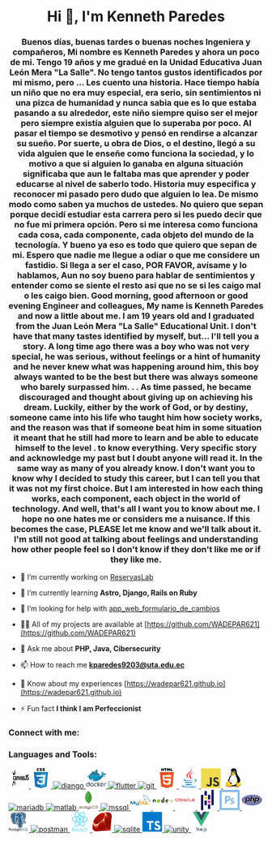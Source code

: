 <h1 align="center">Hi 👋, I'm Kenneth Paredes</h1>
<h3 align="center">Buenos días, buenas tardes o buenas noches Ingeniera y compañeros, Mi nombre es Kenneth Paredes y ahora un poco de mi. Tengo 19 años y me gradué en la Unidad Educativa Juan León Mera "La Salle". No tengo tantos gustos identificados por mi mismo, pero … Les cuento una historia. Hace tiempo había un niño que no era muy especial, era serio, sin sentimientos ni una pizca de humanidad y nunca sabia que es lo que estaba pasando a su alrededor, este niño siempre quiso ser el mejor pero siempre existía alguien que lo superaba por poco. Al pasar el tiempo se desmotivo y pensó en rendirse a alcanzar su sueño. Por suerte, u obra de Dios, o el destino, llegó a su vida alguien que le enseñe como funciona la sociedad, y lo motivo a que si alguien lo ganaba en alguna situación significaba que aun le faltaba mas que aprender y poder educarse al nivel de saberlo todo. Historia muy especifica y reconocer mi pasado pero dudo que alguien lo lea. De mismo modo como saben ya muchos de ustedes. No quiero que sepan porque decidí estudiar esta carrera pero si les puedo decir que no fue mi primera opción. Pero si me interesa como funciona cada cosa, cada componente, cada objeto del mundo de la tecnología. Y bueno ya eso es todo que quiero que sepan de mi. Espero que nadie me llegue a odiar o que me considere un fastidio. Si llega a ser el caso, POR FAVOR, avísame y lo hablamos, Aun no soy bueno para hablar de sentimientos y entender como se siente el resto asi que no se si les caigo mal o les caigo bien. Good morning, good afternoon or good evening Engineer and colleagues, My name is Kenneth Paredes and now a little about me. I am 19 years old and I graduated from the Juan León Mera "La Salle" Educational Unit. I don't have that many tastes identified by myself, but... I'll tell you a story. A long time ago there was a boy who was not very special, he was serious, without feelings or a hint of humanity and he never knew what was happening around him, this boy always wanted to be the best but there was always someone who barely surpassed him. . . As time passed, he became discouraged and thought about giving up on achieving his dream. Luckily, either by the work of God, or by destiny, someone came into his life who taught him how society works, and the reason was that if someone beat him in some situation it meant that he still had more to learn and be able to educate himself to the level . to know everything. Very specific story and acknowledge my past but I doubt anyone will read it. In the same way as many of you already know. I don't want you to know why I decided to study this career, but I can tell you that it was not my first choice. But I am interested in how each thing works, each component, each object in the world of technology. And well, that's all I want you to know about me. I hope no one hates me or considers me a nuisance. If this becomes the case, PLEASE let me know and we'll talk about it. I'm still not good at talking about feelings and understanding how other people feel so I don't know if they don't like me or if they like me.</h3>

- 🔭 I’m currently working on [ReservasLab](https://github.com/criticalRobin/app_web_formularios_de_cambio.git)

- 🌱 I’m currently learning **Astro, Django, Rails on Ruby**

- 🤝 I’m looking for help with [app_web_formulario_de_cambios](https://github.com/criticalRobin/app_web_formularios_de_cambio.git)

- 👨‍💻 All of my projects are available at [https://github.com/WADEPAR621](https://github.com/WADEPAR621)

- 💬 Ask me about **PHP, Java, Cibersecurity**

- 📫 How to reach me **kparedes9203@uta.edu.ec**

- 📄 Know about my experiences [https://wadepar621.github.io](https://wadepar621.github.io)

- ⚡ Fun fact **I think I am Perfeccionist**

<h3 align="left">Connect with me:</h3>
<p align="left">
</p>

<h3 align="left">Languages and Tools:</h3>
<p align="left"> <a href="https://canvasjs.com" target="_blank" rel="noreferrer"> <img src="https://raw.githubusercontent.com/Hardik0307/Hardik0307/master/assets/canvasjs-charts.svg" alt="canvasjs" width="40" height="40"/> </a> <a href="https://www.w3schools.com/css/" target="_blank" rel="noreferrer"> <img src="https://raw.githubusercontent.com/devicons/devicon/master/icons/css3/css3-original-wordmark.svg" alt="css3" width="40" height="40"/> </a> <a href="https://www.djangoproject.com/" target="_blank" rel="noreferrer"> <img src="https://cdn.worldvectorlogo.com/logos/django.svg" alt="django" width="40" height="40"/> </a> <a href="https://www.docker.com/" target="_blank" rel="noreferrer"> <img src="https://raw.githubusercontent.com/devicons/devicon/master/icons/docker/docker-original-wordmark.svg" alt="docker" width="40" height="40"/> </a> <a href="https://flutter.dev" target="_blank" rel="noreferrer"> <img src="https://www.vectorlogo.zone/logos/flutterio/flutterio-icon.svg" alt="flutter" width="40" height="40"/> </a> <a href="https://git-scm.com/" target="_blank" rel="noreferrer"> <img src="https://www.vectorlogo.zone/logos/git-scm/git-scm-icon.svg" alt="git" width="40" height="40"/> </a> <a href="https://www.w3.org/html/" target="_blank" rel="noreferrer"> <img src="https://raw.githubusercontent.com/devicons/devicon/master/icons/html5/html5-original-wordmark.svg" alt="html5" width="40" height="40"/> </a> <a href="https://www.java.com" target="_blank" rel="noreferrer"> <img src="https://raw.githubusercontent.com/devicons/devicon/master/icons/java/java-original.svg" alt="java" width="40" height="40"/> </a> <a href="https://developer.mozilla.org/en-US/docs/Web/JavaScript" target="_blank" rel="noreferrer"> <img src="https://raw.githubusercontent.com/devicons/devicon/master/icons/javascript/javascript-original.svg" alt="javascript" width="40" height="40"/> </a> <a href="https://www.linux.org/" target="_blank" rel="noreferrer"> <img src="https://raw.githubusercontent.com/devicons/devicon/master/icons/linux/linux-original.svg" alt="linux" width="40" height="40"/> </a> <a href="https://mariadb.org/" target="_blank" rel="noreferrer"> <img src="https://www.vectorlogo.zone/logos/mariadb/mariadb-icon.svg" alt="mariadb" width="40" height="40"/> </a> <a href="https://www.mathworks.com/" target="_blank" rel="noreferrer"> <img src="https://upload.wikimedia.org/wikipedia/commons/2/21/Matlab_Logo.png" alt="matlab" width="40" height="40"/> </a> <a href="https://www.mongodb.com/" target="_blank" rel="noreferrer"> <img src="https://raw.githubusercontent.com/devicons/devicon/master/icons/mongodb/mongodb-original-wordmark.svg" alt="mongodb" width="40" height="40"/> </a> <a href="https://www.microsoft.com/en-us/sql-server" target="_blank" rel="noreferrer"> <img src="https://www.svgrepo.com/show/303229/microsoft-sql-server-logo.svg" alt="mssql" width="40" height="40"/> </a> <a href="https://www.mysql.com/" target="_blank" rel="noreferrer"> <img src="https://raw.githubusercontent.com/devicons/devicon/master/icons/mysql/mysql-original-wordmark.svg" alt="mysql" width="40" height="40"/> </a> <a href="https://nodejs.org" target="_blank" rel="noreferrer"> <img src="https://raw.githubusercontent.com/devicons/devicon/master/icons/nodejs/nodejs-original-wordmark.svg" alt="nodejs" width="40" height="40"/> </a> <a href="https://www.oracle.com/" target="_blank" rel="noreferrer"> <img src="https://raw.githubusercontent.com/devicons/devicon/master/icons/oracle/oracle-original.svg" alt="oracle" width="40" height="40"/> </a> <a href="https://pandas.pydata.org/" target="_blank" rel="noreferrer"> <img src="https://raw.githubusercontent.com/devicons/devicon/2ae2a900d2f041da66e950e4d48052658d850630/icons/pandas/pandas-original.svg" alt="pandas" width="40" height="40"/> </a> <a href="https://www.photoshop.com/en" target="_blank" rel="noreferrer"> <img src="https://raw.githubusercontent.com/devicons/devicon/master/icons/photoshop/photoshop-line.svg" alt="photoshop" width="40" height="40"/> </a> <a href="https://www.php.net" target="_blank" rel="noreferrer"> <img src="https://raw.githubusercontent.com/devicons/devicon/master/icons/php/php-original.svg" alt="php" width="40" height="40"/> </a> <a href="https://www.postgresql.org" target="_blank" rel="noreferrer"> <img src="https://raw.githubusercontent.com/devicons/devicon/master/icons/postgresql/postgresql-original-wordmark.svg" alt="postgresql" width="40" height="40"/> </a> <a href="https://postman.com" target="_blank" rel="noreferrer"> <img src="https://www.vectorlogo.zone/logos/getpostman/getpostman-icon.svg" alt="postman" width="40" height="40"/> </a> <a href="https://reactjs.org/" target="_blank" rel="noreferrer"> <img src="https://raw.githubusercontent.com/devicons/devicon/master/icons/react/react-original-wordmark.svg" alt="react" width="40" height="40"/> </a> <a href="https://www.ruby-lang.org/en/" target="_blank" rel="noreferrer"> <img src="https://raw.githubusercontent.com/devicons/devicon/master/icons/ruby/ruby-original.svg" alt="ruby" width="40" height="40"/> </a> <a href="https://www.sqlite.org/" target="_blank" rel="noreferrer"> <img src="https://www.vectorlogo.zone/logos/sqlite/sqlite-icon.svg" alt="sqlite" width="40" height="40"/> </a> <a href="https://www.typescriptlang.org/" target="_blank" rel="noreferrer"> <img src="https://raw.githubusercontent.com/devicons/devicon/master/icons/typescript/typescript-original.svg" alt="typescript" width="40" height="40"/> </a> <a href="https://unity.com/" target="_blank" rel="noreferrer"> <img src="https://www.vectorlogo.zone/logos/unity3d/unity3d-icon.svg" alt="unity" width="40" height="40"/> </a> <a href="https://vuejs.org/" target="_blank" rel="noreferrer"> <img src="https://raw.githubusercontent.com/devicons/devicon/master/icons/vuejs/vuejs-original-wordmark.svg" alt="vuejs" width="40" height="40"/> </a> </p>

